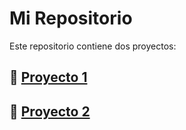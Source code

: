 # Mi Repositorio

Este repositorio contiene dos proyectos:

## 📂 [Proyecto 1](Proyecto1)

## 📂 [Proyecto 2](Proyecto2)
